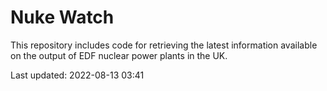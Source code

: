 # Nuke Watch

This repository includes code for retrieving the latest information available on the output of EDF nuclear power plants in the UK.

Last updated: 2022-08-13 03:41